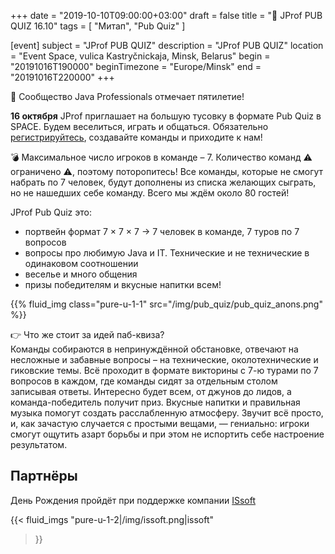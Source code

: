 +++
date = "2019-10-10T09:00:00+03:00"
draft = false
title = "🎉 JProf PUB QUIZ 16.10"
tags = [
    "Митап",
    "Pub Quiz"
]

[event]
subject = "JProf PUB QUIZ"
description = "JProf PUB QUIZ"
location = "Event Space, vulica Kastryčnickaja, Minsk, Belarus"
begin = "20191016T190000"
beginTimezone = "Europe/Minsk"
end = "20191016T220000"
+++

🎉 Сообщество Java Professionals отмечает пятилетие!

**16 октября** JProf приглашает на большую тусовку в формате Pub Quiz в SPACE.
Будем веселиться, играть и общаться. 
Обязательно [регистрируйтесь](https://forms.gle/QHjaK1gDbp3M7fxq5), создавайте команды и приходите к нам! 

💣 Максимальное число игроков в команде – 7.
Количество команд ⚠️ ограничено ⚠️, поэтому поторопитесь! 
Все команды, которые не смогут набрать по 7 человек, будут дополнены из списка желающих сыграть, но не нашедших себе команду. Всего мы ждём около 80 гостей!

JProf Pub Quiz это:

* портвейн формат 7 × 7 × 7 → 7 человек в команде, 7 туров по 7 вопросов
* вопросы про любимую Java и IT. Технические и не технические в одинаковом соотношении
* веселье и много общения
* призы победителям и вкусные напитки всем!


<div class="post_photos">
{{% fluid_img class="pure-u-1-1" src="/img/pub_quiz/pub_quiz_anons.png" %}}
</div>

<!--more-->

👉 Что же стоит за идей паб-квиза?  
Команды собираются в непринуждённой обстановке, отвечают на несложные и забавные вопросы – на технические, околотехнические и гиковские темы. Всё проходит в формате викторины с 7-ю турами по 7 вопросов в каждом, где команды сидят за отдельным столом записывая ответы. 
Интересно будет всем, от джунов до лидов, а команда-победитель получит приз. 
Вкусные напитки и правильная музыка помогут создать расслабленную атмосферу. 
Звучит всё просто, и, как зачастую случается с простыми вещами, — гениально: игроки смогут ощутить азарт борьбы и при этом не испортить себе настроение результатом.

## Партнёры

День Рождения пройдёт при поддержке компании [ISsoft](http://www.issoft.by)

{{< fluid_imgs
  "pure-u-1-2|/img/issoft.png|issoft"
>}}
